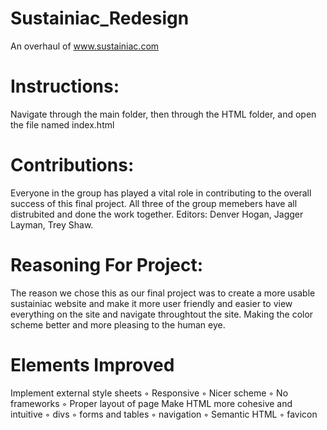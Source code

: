 # Sustainiac_Redesign
An overhaul of www.sustainiac.com 

# Instructions:
Navigate through the main folder, then through the HTML folder, and open the file named index.html

# Contributions:
Everyone in the group has played a vital role in contributing to the overall success of this final project. All three of the group memebers have all distrubited and done the work together. Editors: Denver Hogan, Jagger Layman, Trey Shaw.

# Reasoning For Project: 
The reason we chose this as our final project was to create a more usable sustainiac website and make it more user friendly and easier to view everything on the site and navigate throughtout the site. Making the color scheme better and more pleasing to the human eye. 

# Elements Improved
Implement external style sheets
	◦	Responsive
	◦	Nicer scheme
	◦	No frameworks
	◦	Proper layout of page
Make HTML more cohesive and intuitive
	◦	divs
	◦	forms and tables
	◦	navigation
	◦	Semantic HTML
	◦	favicon

